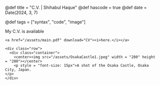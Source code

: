 @def title = "C.V. | Shihabul Haque"
@def hascode = true
@def date = Date(2024, 3, 7)

@def tags = ["syntax", "code", "image"]


My C.V. is available 
~~~
<a href="/assets/main.pdf" download="CV"><i>here.</i></a>
~~~
~~~
<div class="row">
  <div class="container">
    <center><img src="/assets/OsakaCastle1.jpeg" width = "280" height = "280"></center>
    <p style = "font-size: 15px">A shot of the Osaka Castle, Osaka City, Japan.
</p>
</div>
~~~
